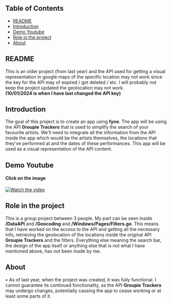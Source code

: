 ## Table of Contents

- [README](#readme)
- [Introduction](#introduction)
- [Demo Youtube](#demo-youtube)
- [Role in the project](#role-in-the-project)
- [About](#about)

## README
This is an older project (from last year) and the API used for getting a visual representation in google maps of the specific location may not work since the key for the API may of expired / got deleted / etc. I will probably not keep the project updated the geolocation may not work. <br>
**(10/01/2024 is when I have last changed the API key)**

## Introduction 
The goal of this project is to create an app using **fyne**. The app will be using the API **Groupie Trackers** that is used to simplify the search of your favourite artists. We'll need to integrate all the information from the API inside the app which would be the artists themselves, the locations that they've performed at and the dates of these performances. This app will be used as a visual representation of the API content.

## Demo Youtube
#### Click on the image
[![Watch the video](https://img.youtube.com/vi/fn6k69TmOL0/maxresdefault.jpg)](https://www.youtube.com/watch?v=fn6k69TmOL0)

## Role in the project
This is a group project between 3 people. My part can be seen inside **/DataAPI** and **/Geocoding** and **/Windows/Pages/Filters.go**. This means that I have worked on the access to the API and getting all the necessary info, retrieving the geolocation of the locations inside the original API **Groupie Trackers** and the filters. Everything else meaning the search bar, the design of the app itself or anything else that is not what I have mentioned above, has not been made by me.

## About
• As of last year, when the project was created, it was fully functional. I cannot guarantee its continued fonctionality, as the API **Groupie Trackers** may undergo changes, potentially causing the app to cease working or at least some parts of it.